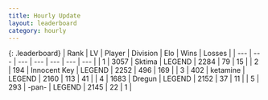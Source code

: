```yaml
---
title: Hourly Update
layout: leaderboard
category: hourly
---
```


{: .leaderboard}
| Rank | LV | Player | Division | Elo | Wins | Losses |
| --- | --- | --- | --- | --- | --- | --- |
| <span data-change="0">1</span> | 3057 | <span title="ID: 353063">Sktima</span> | LEGEND | <span data-change="0">2284</span> | <span data-change="0">79</span> | <span data-change="0">15</span> |
| <span data-change="0">2</span> | 194 | <span title="ID: 773025">Innocent Key</span> | LEGEND | <span data-change="-6">2252</span> | <span data-change="3">496</span> | <span data-change="1">169</span> |
| <span data-change="0">3</span> | 402 | <span title="ID: 725085">ketamine</span> | LEGEND | <span data-change="0">2160</span> | <span data-change="0">113</span> | <span data-change="0">41</span> |
| <span data-change="1">4</span> | 1683 | <span title="ID: 337810">Dregun</span> | LEGEND | <span data-change="0">2152</span> | <span data-change="0">37</span> | <span data-change="0">11</span> |
| <span data-change="1">5</span> | 293 | <span title="ID: 719486">-pan-</span> | LEGEND | <span data-change="0">2145</span> | <span data-change="0">22</span> | <span data-change="0">1</span> |